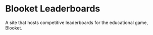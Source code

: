 # Blooket Leaderboards

A site that hosts competitive leaderboards for the educational game, Blooket.